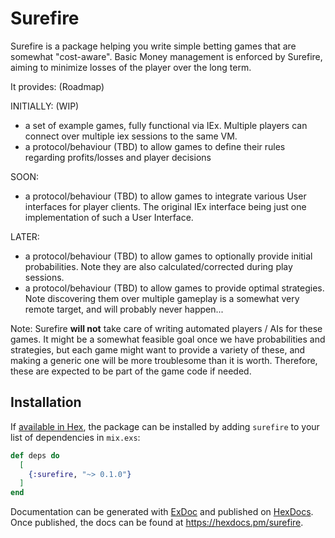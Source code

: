 # Surefire

Surefire is a package helping you write simple betting games that are somewhat "cost-aware".
Basic Money management is enforced by Surefire, aiming to minimize losses of the player over the long term.

It provides: (Roadmap)
 
INITIALLY: (WIP)
- a set of example games, fully functional via IEx. Multiple players can connect over multiple iex sessions to the same VM.
- a protocol/behaviour (TBD) to allow games to define their rules regarding profits/losses and player decisions
 
SOON:
- a protocol/behaviour (TBD) to allow games to integrate various User interfaces for player clients.
The original IEx interface being just one implementation of such a User Interface.

LATER:
- a protocol/behaviour (TBD) to allow games to optionally provide initial probabilities. 
Note they are also calculated/corrected during play sessions.
- a protocol/behaviour (TBD) to allow games to provide optimal strategies. 
Note discovering them over multiple gameplay is a somewhat very remote target, and will probably never happen...

Note: Surefire **will not** take care of writing automated players / AIs for these games. 
It might be a somewhat feasible goal once we have probabilities and strategies, but each game might want to provide a variety of these,
and making a generic one will be more troublesome than it is worth.
Therefore, these are expected to be part of the game code if needed.


## Installation

If [available in Hex](https://hex.pm/docs/publish), the package can be installed
by adding `surefire` to your list of dependencies in `mix.exs`:

```elixir
def deps do
  [
    {:surefire, "~> 0.1.0"}
  ]
end
```

Documentation can be generated with [ExDoc](https://github.com/elixir-lang/ex_doc)
and published on [HexDocs](https://hexdocs.pm). Once published, the docs can
be found at <https://hexdocs.pm/surefire>.

